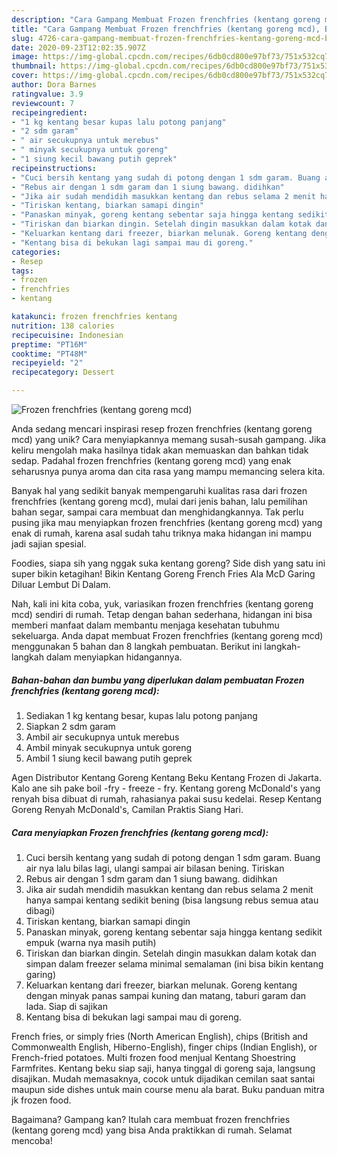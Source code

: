 ```yaml
---
description: "Cara Gampang Membuat Frozen frenchfries (kentang goreng mcd), Bikin Ngiler"
title: "Cara Gampang Membuat Frozen frenchfries (kentang goreng mcd), Bikin Ngiler"
slug: 4726-cara-gampang-membuat-frozen-frenchfries-kentang-goreng-mcd-bikin-ngiler
date: 2020-09-23T12:02:35.907Z
image: https://img-global.cpcdn.com/recipes/6db0cd800e97bf73/751x532cq70/frozen-frenchfries-kentang-goreng-mcd-foto-resep-utama.jpg
thumbnail: https://img-global.cpcdn.com/recipes/6db0cd800e97bf73/751x532cq70/frozen-frenchfries-kentang-goreng-mcd-foto-resep-utama.jpg
cover: https://img-global.cpcdn.com/recipes/6db0cd800e97bf73/751x532cq70/frozen-frenchfries-kentang-goreng-mcd-foto-resep-utama.jpg
author: Dora Barnes
ratingvalue: 3.9
reviewcount: 7
recipeingredient:
- "1 kg kentang besar kupas lalu potong panjang"
- "2 sdm garam"
- " air secukupnya untuk merebus"
- " minyak secukupnya untuk goreng"
- "1 siung kecil bawang putih geprek"
recipeinstructions:
- "Cuci bersih kentang yang sudah di potong dengan 1 sdm garam. Buang air nya lalu bilas lagi, ulangi sampai air bilasan bening. Tiriskan"
- "Rebus air dengan 1 sdm garam dan 1 siung bawang. didihkan"
- "Jika air sudah mendidih masukkan kentang dan rebus selama 2 menit hanya sampai kentang sedikit bening (bisa langsung rebus semua atau dibagi)"
- "Tiriskan kentang, biarkan samapi dingin"
- "Panaskan minyak, goreng kentang sebentar saja hingga kentang sedikit empuk (warna nya masih putih)"
- "Tiriskan dan biarkan dingin. Setelah dingin masukkan dalam kotak dan simpan dalam freezer selama minimal semalaman (ini bisa bikin kentang garing)"
- "Keluarkan kentang dari freezer, biarkan melunak. Goreng kentang dengan minyak panas sampai kuning dan matang, taburi garam dan lada. Siap di sajikan"
- "Kentang bisa di bekukan lagi sampai mau di goreng."
categories:
- Resep
tags:
- frozen
- frenchfries
- kentang

katakunci: frozen frenchfries kentang 
nutrition: 138 calories
recipecuisine: Indonesian
preptime: "PT16M"
cooktime: "PT48M"
recipeyield: "2"
recipecategory: Dessert

---
```



![Frozen frenchfries (kentang goreng mcd)](https://img-global.cpcdn.com/recipes/6db0cd800e97bf73/751x532cq70/frozen-frenchfries-kentang-goreng-mcd-foto-resep-utama.jpg)

Anda sedang mencari inspirasi resep frozen frenchfries (kentang goreng mcd) yang unik? Cara menyiapkannya memang susah-susah gampang. Jika keliru mengolah maka hasilnya tidak akan memuaskan dan bahkan tidak sedap. Padahal frozen frenchfries (kentang goreng mcd) yang enak seharusnya punya aroma dan cita rasa yang mampu memancing selera kita.

Banyak hal yang sedikit banyak mempengaruhi kualitas rasa dari frozen frenchfries (kentang goreng mcd), mulai dari jenis bahan, lalu pemilihan bahan segar, sampai cara membuat dan menghidangkannya. Tak perlu pusing jika mau menyiapkan frozen frenchfries (kentang goreng mcd) yang enak di rumah, karena asal sudah tahu triknya maka hidangan ini mampu jadi sajian spesial.

Foodies, siapa sih yang nggak suka kentang goreng? Side dish yang satu ini super bikin ketagihan! Bikin Kentang Goreng French Fries Ala McD Garing Diluar Lembut Di Dalam.


Nah, kali ini kita coba, yuk, variasikan frozen frenchfries (kentang goreng mcd) sendiri di rumah. Tetap dengan bahan sederhana, hidangan ini bisa memberi manfaat dalam membantu menjaga kesehatan tubuhmu sekeluarga. Anda dapat membuat Frozen frenchfries (kentang goreng mcd) menggunakan 5 bahan dan 8 langkah pembuatan. Berikut ini langkah-langkah dalam menyiapkan hidangannya.

<!--inarticleads1-->

##### Bahan-bahan dan bumbu yang diperlukan dalam pembuatan Frozen frenchfries (kentang goreng mcd):

1. Sediakan 1 kg kentang besar, kupas lalu potong panjang
1. Siapkan 2 sdm garam
1. Ambil  air secukupnya untuk merebus
1. Ambil  minyak secukupnya untuk goreng
1. Ambil 1 siung kecil bawang putih geprek


Agen Distributor Kentang Goreng Kentang Beku Kentang Frozen di Jakarta. Kalo ane sih pake boil -fry - freeze - fry. Kentang goreng McDonald&#39;s yang renyah bisa dibuat di rumah, rahasianya pakai susu kedelai. Resep Kentang Goreng Renyah McDonald&#39;s, Camilan Praktis Siang Hari. 

<!--inarticleads2-->

##### Cara menyiapkan Frozen frenchfries (kentang goreng mcd):

1. Cuci bersih kentang yang sudah di potong dengan 1 sdm garam. Buang air nya lalu bilas lagi, ulangi sampai air bilasan bening. Tiriskan
1. Rebus air dengan 1 sdm garam dan 1 siung bawang. didihkan
1. Jika air sudah mendidih masukkan kentang dan rebus selama 2 menit hanya sampai kentang sedikit bening (bisa langsung rebus semua atau dibagi)
1. Tiriskan kentang, biarkan samapi dingin
1. Panaskan minyak, goreng kentang sebentar saja hingga kentang sedikit empuk (warna nya masih putih)
1. Tiriskan dan biarkan dingin. Setelah dingin masukkan dalam kotak dan simpan dalam freezer selama minimal semalaman (ini bisa bikin kentang garing)
1. Keluarkan kentang dari freezer, biarkan melunak. Goreng kentang dengan minyak panas sampai kuning dan matang, taburi garam dan lada. Siap di sajikan
1. Kentang bisa di bekukan lagi sampai mau di goreng.


French fries, or simply fries (North American English), chips (British and Commonwealth English, Hiberno-English), finger chips (Indian English), or French-fried potatoes. Multi frozen food menjual Kentang Shoestring Farmfrites. Kentang beku siap saji, hanya tinggal di goreng saja, langsung disajikan. Mudah memasaknya, cocok untuk dijadikan cemilan saat santai maupun side dishes untuk main course menu ala barat. Buku panduan mitra jk frozen food. 

Bagaimana? Gampang kan? Itulah cara membuat frozen frenchfries (kentang goreng mcd) yang bisa Anda praktikkan di rumah. Selamat mencoba!
